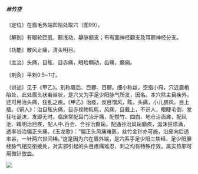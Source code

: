 ##### 丝竹空

〔定位〕在眉毛外端凹陷处取穴（图99）。

〔解剖〕有眼轮匝肌，颞浅动、静脉额支；布有面神经颧支及耳颞神经分支。

〔功能〕散风止痛，清头明目。

〔主治〕头痛，目眩，目赤痛，眼睑瞤动，齿痛，癫痫。

〔刺灸〕平刺0.5~1寸。

〔讲述〕见于《甲乙》。别称眉后、巨髎、目髎。细小称丝，空指小窍，穴近眉梢陷处，此处眉头状若丝状，是穴又为手足少阳脉气所发，因名。本穴除主目疾外，还可用治头痛，狂乱之疾。《甲乙》治痉，反目憎风，眩，头痛，小儿脐风，目上插。《铜人》：治目眩头痛，目赤视物䀮䀮，风痫，目戴上，不识人，眼睫毛倒，发狂吐诞沫，发即无时。临床常配耳门治牙痛，配攒竹、四白、地仓治面瘫，配风池、睛明治目疾，配人中.百会、合谷治癫痫，配通谷治风痫癫疾，涎沫狂烦满，透率谷治偏正头痛。《玉龙歌》：“偏正头风痛难医，丝竹金针亦可施，沿皮向后透率谷，一针两穴世间稀。”这是因为穴在眉外端，是穴系手足少阳三焦经、足少阳胆经脉气相交衔接处，对实邪引起的头目疼痛难忍，刺之均有特殊疗效。属实热邪可用微针放血。

![](img/图99.jpg)
